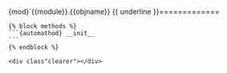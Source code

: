 {mod}`{{module}}.{{objname}}
{{ underline }}=============

````{autoclass} {{ objname }}
{% block methods %}
```{automathod} __init__
```
{% endblock %}
````

```{raw} html
<div class"clearer"></div>
```
